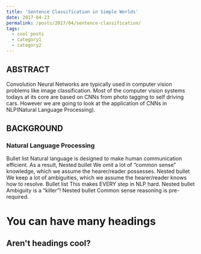 ```yaml
---
title: 'Sentence Classification in Simple Worlds'
date: 2017-04-23
permalink: /posts/2017/04/sentence-classification/
tags:
  - cool posts
  - category1
  - category2
---
```

ABSTRACT
----------
Convolution Neural Networks are typically used in computer vision problems like image classification. Most of the computer vision systems todays at its core are based on CNNs from photo tagging to self driving cars. 
However we are going to look at the application of CNNs in NLP(Natural Language Processing).

BACKGROUND
----------

### Natural Language Processing ###
Bullet list Natural language is designed to make human communication efficient. As a result,
Nested bullet We omit a lot of “common sense” knowledge, which we assume the hearer/reader possesses.
Nested bullet We keep a lot of ambiguities, which we assume the hearer/reader knows how to resolve.
Bullet list This makes EVERY step in NLP hard.
Nested bullet Ambiguity is a “killer”!
Nested bullet Common sense reasoning is pre-required.


You can have many headings
======

Aren't headings cool?
------